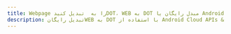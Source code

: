 ---title: Webpage را به  تبدیل کنیدDOT، WEB به DOT مبدل رایگان یا Android SDKdescription: تبدیل رایگانWEB به DOT با استفاده از Android Cloud APIs & SDK همچنین اسناد PDF را در Cloud ایجاد، ویرایش و رندر کنید.---